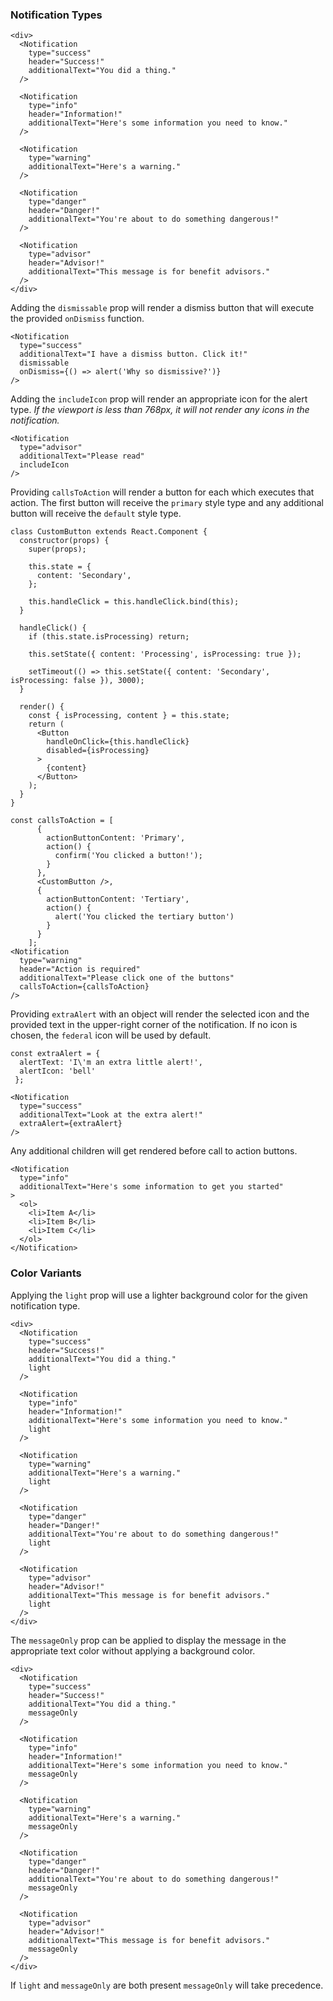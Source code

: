 ### Notification Types

```
<div>
  <Notification
    type="success"
    header="Success!"
    additionalText="You did a thing."
  />

  <Notification
    type="info"
    header="Information!"
    additionalText="Here's some information you need to know."
  />

  <Notification
    type="warning"
    additionalText="Here's a warning."
  />

  <Notification
    type="danger"
    header="Danger!"
    additionalText="You're about to do something dangerous!"
  />

  <Notification
    type="advisor"
    header="Advisor!"
    additionalText="This message is for benefit advisors."
  />
</div>
```

Adding the `dismissable` prop will render a dismiss button that will execute the provided `onDismiss` function.
```
<Notification
  type="success"
  additionalText="I have a dismiss button. Click it!"
  dismissable
  onDismiss={() => alert('Why so dismissive?')}
/>
```

Adding the `includeIcon` prop will render an appropriate icon for the alert type. <em>If the viewport is less than 768px, it will not render any icons in the notification.</em>
```
<Notification
  type="advisor"
  additionalText="Please read"
  includeIcon
/>
```

Providing `callsToAction` will render a button for each which executes that action. The first button will receive the `primary` style type and any additional button will receive the `default` style type.
```
class CustomButton extends React.Component {
  constructor(props) {
    super(props);

    this.state = {
      content: 'Secondary',
    };

    this.handleClick = this.handleClick.bind(this);
  }

  handleClick() {
    if (this.state.isProcessing) return;

    this.setState({ content: 'Processing', isProcessing: true });

    setTimeout(() => this.setState({ content: 'Secondary', isProcessing: false }), 3000);
  }

  render() {
    const { isProcessing, content } = this.state;
    return (
      <Button
        handleOnClick={this.handleClick}
        disabled={isProcessing}
      >
        {content}
      </Button>
    );
  }
}

const callsToAction = [
      {
        actionButtonContent: 'Primary',
        action() {
          confirm('You clicked a button!');
        }
      },
      <CustomButton />,
      {
        actionButtonContent: 'Tertiary',
        action() {
          alert('You clicked the tertiary button')
        }
      }
    ];
<Notification
  type="warning"
  header="Action is required"
  additionalText="Please click one of the buttons"
  callsToAction={callsToAction}
/>
```

Providing `extraAlert` with an object will render the selected icon and the provided text in the upper-right corner of the notification. If no icon is chosen, the `federal` icon will be used by default.
```
const extraAlert = {
  alertText: 'I\'m an extra little alert!',
  alertIcon: 'bell'
 };

<Notification
  type="success"
  additionalText="Look at the extra alert!"
  extraAlert={extraAlert}
/>
```

Any additional children will get rendered before call to action buttons.
```
<Notification
  type="info"
  additionalText="Here's some information to get you started"
>
  <ol>
    <li>Item A</li>
    <li>Item B</li>
    <li>Item C</li>
  </ol>
</Notification>
```

### Color Variants

Applying the `light` prop will use a lighter background color for the given notification type.

```
<div>
  <Notification
    type="success"
    header="Success!"
    additionalText="You did a thing."
    light
  />

  <Notification
    type="info"
    header="Information!"
    additionalText="Here's some information you need to know."
    light
  />

  <Notification
    type="warning"
    additionalText="Here's a warning."
    light
  />

  <Notification
    type="danger"
    header="Danger!"
    additionalText="You're about to do something dangerous!"
    light
  />

  <Notification
    type="advisor"
    header="Advisor!"
    additionalText="This message is for benefit advisors."
    light
  />
</div>
```

The `messageOnly` prop can be applied to display the message in the appropriate text color without applying a background color.

```
<div>
  <Notification
    type="success"
    header="Success!"
    additionalText="You did a thing."
    messageOnly
  />

  <Notification
    type="info"
    header="Information!"
    additionalText="Here's some information you need to know."
    messageOnly
  />

  <Notification
    type="warning"
    additionalText="Here's a warning."
    messageOnly
  />

  <Notification
    type="danger"
    header="Danger!"
    additionalText="You're about to do something dangerous!"
    messageOnly
  />

  <Notification
    type="advisor"
    header="Advisor!"
    additionalText="This message is for benefit advisors."
    messageOnly
  />
</div>
```

If `light` and `messageOnly` are both present `messageOnly` will take precedence.
